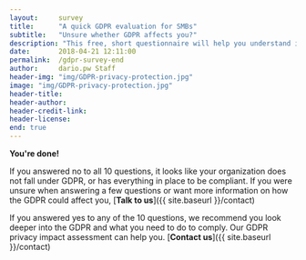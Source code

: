 ```yaml
---
layout:     survey
title:      "A quick GDPR evaluation for SMBs"
subtitle:   "Unsure whether GDPR affects you?"
description: "This free, short questionnaire will help you understand if you need to take action regarding GDPR. Take two minutes to see where you fall and get important information on how to take the next steps."
date:       2018-04-21 12:11:00
permalink:  /gdpr-survey-end
author:     dario.pw Staff
header-img: "img/GDPR-privacy-protection.jpg"
image: "img/GDPR-privacy-protection.jpg"
header-title:
header-author:
header-credit-link:
header-license:
end: true
---
```


**You're done!**

If you answered no to all 10 questions, it looks like your organization does not fall under GDPR, or has everything in place to be compliant. If you were unsure when answering a few questions or want more information on how the GDPR could affect you, [**Talk to us**]({{ site.baseurl }}/contact)

If you answered yes to any of the 10 questions, we recommend you look deeper into the GDPR and what you need to do to comply. Our GDPR privacy impact assessment can help you. [**Contact us**]({{ site.baseurl }}/contact)
